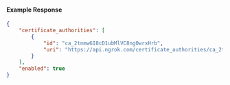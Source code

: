 <!-- Code generated for API Clients. DO NOT EDIT. -->

#### Example Response

```json
{
	"certificate_authorities": [
		{
			"id": "ca_2tnmw6I8cD1ubMlVC8ng0wrxHrb",
			"uri": "https://api.ngrok.com/certificate_authorities/ca_2tnmw6I8cD1ubMlVC8ng0wrxHrb"
		}
	],
	"enabled": true
}
```
